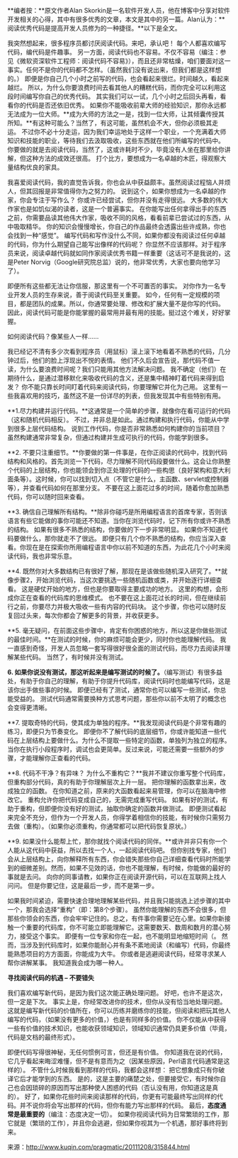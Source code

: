 **编者按：**原文作者Alan Skorkin是一名软件开发人员，他在博客中分享对软件开发相关的心得，其中有很多优秀的文章，本文是其中的另一篇。Alan认为：**阅读优秀代码是提高开发人员修为的一种捷径。**以下是全文。

我突然想起来，很多程序员都讨厌阅读代码。来吧，承认吧！ 每个人都喜欢编写代码，编代码是件趣事。 另一方面，阅读代码也不容易。不仅不容易（编注：参见《微软资深软件工程师：阅读代码不容易》），而且还非常枯燥，咱们要面对这一事实。任何不是你的代码都不怎样。（虽然我们没有说出来，但我们都是这样想的。） 即便是你自己几个小时之前写的代码，也会看起来很烂。时间越久，看起来越烂。 所以，为什么你要浪费时间去看其他人的糟糕代码，而你完全可以利用这段时间编写你自己的优秀代码。 其实我们可以一试，几个小时之后回头再看，看看你的代码是否还依旧优秀。 如果你不能吸收前辈大师的经验知识，那你永远都无法成为一位大师。**成为大师的方法之一是，找到一位大师，让其倾囊传授其所知。**有这种可能么？当然了，有这可能，虽然机会不大，但你必须极其走运。 不过你不必十分走运，因为我们幸运地处于这样一个职业，一个充满着大师知识和技能的职业，等待我们去汲取吸收，这些东西就在他们所编写的代码中。 你要做的就是去阅读代码，当然了，这或许耗时不少，毕竟没有人坐在那里给你讲解，但这种方法的成效还很高。 打个比方，要想成为一名卓越的木匠，得观察大量结构优良的家具。

我喜爱阅读代码，我的直觉告诉我，你也会从中获益颇丰。虽然阅读过程恼人并烦人，但其回报是非常值得你为之努力的。 说到这个，如果你想成为一名卓越的作家，你会专注于写作么？ 你或许已经尝试，但你并没有走得很远。 大多数的伟大作家也是如饥似渴的读者，这是一个普遍事实。 在你能写出任何拿得出手的东西之前，你需要品读其他伟大作家，吸收不同的风格，看看前辈已尝试过的东西，从中吸取精华。 你的知识会慢慢增长，你自己的作品最终会透露出些许成熟，你也会找到一种“感觉”。 编写代码和写作没什么不同，如果你都没有阅读过任何卓越的代码，你为什么期望自己能写出像样的代码呢？ 你显然不应该那样。对于程序员来说，阅读卓越代码就如同作家阅读优秀书籍一样重要（这话可不是我说的，这是Peter Norvig（Google研究院总监）说的，他非常优秀，大家也要向他学习了）。

即便所有这些都无法让你信服，那这里有一个不可置否的事实。 对你作为一名专业开发人员的生存来说，善于阅读代码至关重要。 如今，任何有一定规模的项目，都是团队的成果。所以，你通常要处理、修改和扩展大量不是你写的代码。 因此，阅读代码可能是你能掌握的最常用并最有用的技能。挺过这个难关，好好掌握。

如何阅读代码？像某些人一样……

我已经记不清有多少次看到程序员（用鼠标）滚上滚下地看着不熟悉的代码，几分钟过后，他们的脸上浮现出不悦的表情。 他们不久后会宣告说，那代码不值一读，为什么要浪费时间呢？我们只能用其他方法解决问题。 我不确定（他们）在期待什么，是通过潜移默化来吸收代码的含义，还是集中精神盯着代码来得到启发？ 你不能只靠长时间盯着代码来阅读代码，你要理解它并化为己用。 这里有一些我喜欢用的技巧，虽然这不是一份详尽的列表，但我发现其中有些特别有用。

**1.尽力构建并运行代码。**这通常是一个简单的步骤，就像你在看可运行的代码（这和随机代码相反）。 不过，并非总是如此。通过构建和执行代码，你能从中学到很多上层代码结构。 说到工作代码，你是否非常熟悉如何构建你的当前项目？ 虽然构建通常非常复杂，但通过构建并生成可执行的代码，你能学到很多。

**2. 不要只注重细节。**你要做的第一件事是，在你正阅读的代码中，找到代码结构和风格的。首先浏览一下代码，尽力理解不同代码段要做什么。这会让你熟整个代码的上层结构，你也能领会到你正处理的代码的一些构思（良好架构和意大利面条等）。这时候，你可以找到切入点（不管它是什么，主函数、servlet或控制器等），并查看代码如何在那里分支。 不要在这上面花过多的时间，随着你愈加熟悉代码，你可以随时回来查看。

**3. 确信自己理解所有结构。**除非你碰巧是所用编程语言的首席专家，否则该语言有些它能做的事你可能还不知道。当你在浏览代码时，记下所有你或许不熟悉的结构。 如果有很多不熟悉的结构，你要做的下一步非常明显。 如果你不知道代码要做什么，那你就走不了很远。 即便只有几个你不熟悉的结构，你应当深入查看。你现在是在探索你所用编程语言中你以前不知道的东西，为此花几个小时来阅读代码，我也非常乐意。

**4. 既然你对大多数结构已有很好了解，那现在是该做些随机深入研究了。**就像步骤2，开始浏览代码，当这次要挑选一些随机函数或类，并开始逐行详细查看。 这是硬仗开始的地方，但也是你要取得主要成功的地方。 这里的构想，会形成你正在查看的代码库的思维模式。 也不要在这上面花过长的时间，但在继续前行之前，你要尽力并极大吸收一些有内容的代码块。 这个步骤，你也可以随时反复回过头来，每次你都会了解更多的背景，并收获更多。

**5. 毫无疑问，在前面这些步骤中，肯定有你困惑的地方，所以这是你做些测试的最佳时间。**在测试的时候，你的麻烦可能会更少，同时你也能理解代码。 我一直感到奇怪，开发人员忽略一套写得很好很全面的测试代码，而尽力去阅读并理解某些代码。 当然了，有时候并没有测试。

**6. 如果你说没有测试，那这听起来是编写测试的时候了。**（编写测试）有很多益处，有助于你自己的理解，有助于你提升代码库，阅读代码时也能编写代码，这是该你出手做些事的时候。 即便已经有了测试，通常你也可以编写一些测试，你总能受益的。 测试代码通常需要换种方式思考问题，那些你以前不太明了的概念也会变得更清晰。

**7. 提取奇特的代码，使其成为单独的程序。**我发现阅读代码是个非常有趣的练习，即便只为节奏变化。 即便你不了解代码的底层细节，你或许能知道一些代码在上层结构上要做什么。为什么不提取一些特定的函数，单独列为独立的程序。 当你在执行小段程序时，调试也会更简单。反过来说，可能还需要一些额外的步骤，才能理解你正查看的代码。

**8. 代码不干净？有异味？ 为什么不重构它？**我并不建议你重写整个代码库，但重构部分代码，真的有助于你理解层次上升一层。 把你理解的函数拿出来，改成独立的函数。 在你知道之前，原来的大函数看起来易管理，你可以在脑海中修改它。 重构允许你把代码变成自己的，无需完成重写代码。 如果有好的测试，有助于重构，但即便你没有好的测试，抽取你确定的函数并做测试。 即便测试看起来完全不充分，但作为一个开发人员，你得学着相信你的技能，有时候你只需努力去做（重构）。（如果你必须重构，你通常都可以把代码恢复原状。）

**9. 如果没什么能帮上忙，那你就找个阅读代码的同伴。**或许并非只有你一个人能从这代码中获益，所以去找一个人，一起阅读代码吧。 但你别找专家，他们会从上层结构上，向你解释所有东西，你会错失那些你自己详细查看代码时所能学到的细微差别。然而，如果不见效的话，你也不能理解，有时候，你能做的最好的事就是去问。 向你的同事请教，如果你正在阅读开源代码，可以在互联网上找人问问。 但是你要记住，这是最后一步，而不是第一步。

如果我时间紧迫，需要快速合理地理解某些代码，并且我只能挑选上述步骤的其中一个，那我会选择“重构”（即：第8个步骤）。 虽然你能理解的东西不会很多，但那些你领会的东西，你会牢牢记住的。总之，有件事你需要记在心里。如果你新接触一个重要的代码库，你不可能立即能理解它。这需要数天、数周和数月的潜心努力，接受这个事实。 即便有一位专家和你在一起，也不能明显地缩短时间（。 然而，当涉及到代码库时，如果你能耐心并有条不紊地阅读（和编写）代码，你最终能熟悉项目的方方面面，你能成为大牛。 你或者是逃避阅读代码，经常寻求某人帮你讲解某事。 我知道我会成为哪一种人。

**寻找阅读代码的机遇 – 不要错失**

我们喜欢编写新代码，是因为我们这次能正确处理问题。 好吧，也许不是这次，但一定是下次。 事实上是，你经常改进你的技术，但你从没有恰当地处理问题。 这就是编写新代码的价值所在，你可以历练并磨练你的技能，但阅读和把玩其他人编写的代码，（如果没有更多的价值，）也是有同样多的价值。 你不仅能从中获得一些有价值的技术知识，也能收获领域知识，领域知识通常仍具更多价值（毕竟，代码是文档的最终形式）。

即便代码写得很神秘，无任何惯例可言，但还是有价值。 你知道我在说的代码，它几乎看起来晦涩难懂，但不是有意而为之（因某些原因，Perl语言代码通常是这样的）。 不管什么时候我看到那样的代码，我都会这样想： 把它想象成只有你破译它后才能学到的东西。 是的，这是主要的痛楚之处，但要接受它，有时候你自己也会因琐碎的原因而写出那种使人困惑的代码（否认没有用，你知道这是真的）。 好了，如果你花些时间来阅读那样的代码，你更有可能最终写出同样的代码。并不说你将会写出那样的代码，但你有能力写出那样的代码。 最后，**态度通常是最重要的**（编注：态度决定一切）。 如果你视阅读代码为日常繁琐的工作，那它就是（繁琐的工作），并且你会逃避，但如果你视其为一个机遇，那好事终将到来。

来源：http://www.kuqin.com/pragmatic/20111208/315844.html
